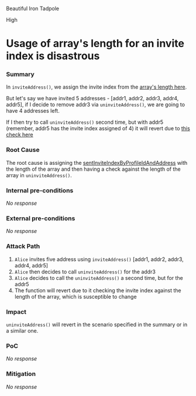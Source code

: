 Beautiful Iron Tadpole

High

# Usage of array's length for an invite index is disastrous

### Summary

In `inviteAddress()`, we assign the invite index from the [array's length here](https://github.com/sherlock-audit/2024-10-ethos-network/blob/main/ethos/packages/contracts/contracts/EthosProfile.sol#L231-L234).

But let's say we have invited 5 addresses - [addr1, addr2, addr3, addr4, addr5], if I decide to remove addr3 via `uninviteAddress()`,
we are going to have 4 addresses left.

If I then try to call `uninviteAddress()` second time, but with addr5 (remember, addr5 has the invite index assigned of 4)
it will revert due to [this check here](https://github.com/sherlock-audit/2024-10-ethos-network/blob/main/ethos/packages/contracts/contracts/EthosProfile.sol#L231-L234)

### Root Cause

The root cause is assigning the [sentInviteIndexByProfileIdAndAddress](https://github.com/sherlock-audit/2024-10-ethos-network/blob/main/ethos/packages/contracts/contracts/EthosProfile.sol#L231-L234) with the length of the array and then having a check against the length of the array in `uninviteAddress()`.

### Internal pre-conditions

_No response_

### External pre-conditions

_No response_

### Attack Path

1. `Alice` invites five address using `inviteAddress()` [addr1, addr2, addr3, addr4, addr5]
2. `Alice` then decides to call `uninviteAddress()` for the addr3
3. `Alice` decides to call the `uninviteAddress()` a second time, but for the addr5
4. The function will revert due to it checking the invite index against the length of the array, which is susceptible to change

### Impact

`uninviteAddress()` will revert in the scenario specified in the summary or in a similar one.



### PoC

_No response_

### Mitigation

_No response_